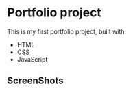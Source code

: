 # Portfolio project
This is my first portfolio  project, built with:
* HTML
* CSS
* JavaScript

## ScreenShots